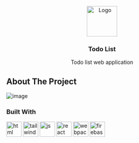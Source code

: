 <br />
<div align="center">
  <a href="https://github.com/othneildrew/Best-README-Template">
    <img src="https://icon-library.com/images/todo-list-icon/todo-list-icon-17.jpg" alt="Logo" width="80" height="80">
  </a>

  <h3 align="center">Todo List</h3>

  <p align="center">
   Todo list web application 
  </p>
</div>

## About The Project

![image](https://github.com/den-asmos/todo-list/assets/103278084/c68a65eb-d43b-49ec-adc6-68fb863c65ea)

### Built With
<div>
  <img src="https://user-images.githubusercontent.com/25181517/192158954-f88b5814-d510-4564-b285-dff7d6400dad.png" alt="html" width="40px"/>
  <img src="https://user-images.githubusercontent.com/25181517/202896760-337261ed-ee92-4979-84c4-d4b829c7355d.png" alt="tailwind" width="40px"/>
  <img src="https://user-images.githubusercontent.com/25181517/117447155-6a868a00-af3d-11eb-9cfe-245df15c9f3f.png" alt="js" width="40px"/>
  <img src="https://user-images.githubusercontent.com/25181517/183897015-94a058a6-b86e-4e42-a37f-bf92061753e5.png" alt="react" width="40px"/>
  <img src="https://user-images.githubusercontent.com/25181517/187955008-981340e6-b4cc-441b-80cf-7a5e94d29e7e.png" alt="webpack" width="40px"/>
  <img src="https://user-images.githubusercontent.com/25181517/189716855-2c69ca7a-5149-4647-936d-780610911353.png" alt="firebase" width="40px"/>
</div>
